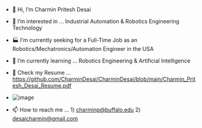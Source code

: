 - 👋 Hi, I’m Charmin Pritesh Desai
- 👀 I’m interested in ... Industrial Automation & Robotics Engineering Technology
- 🏭 I'm currently seeking for a Full-Time Job as an Robotics/Mechatronics/Automation Engineer in the USA
- 🌱 I’m currently learning ... Robotics Engineering & Artificial Intelligence
- 📄 Check my Resume ... https://github.com/CharminDesai/CharminDesai/blob/main/Charmin_Pritesh_Desai_Resume.pdf
- ![image](https://user-images.githubusercontent.com/108434638/182216996-626e2ea7-61ad-409d-b17c-9547d45d554a.png)

- 📫 How to reach me ... 1) charminp@buffalo.edu 2) desaicharmin@gmail.com
